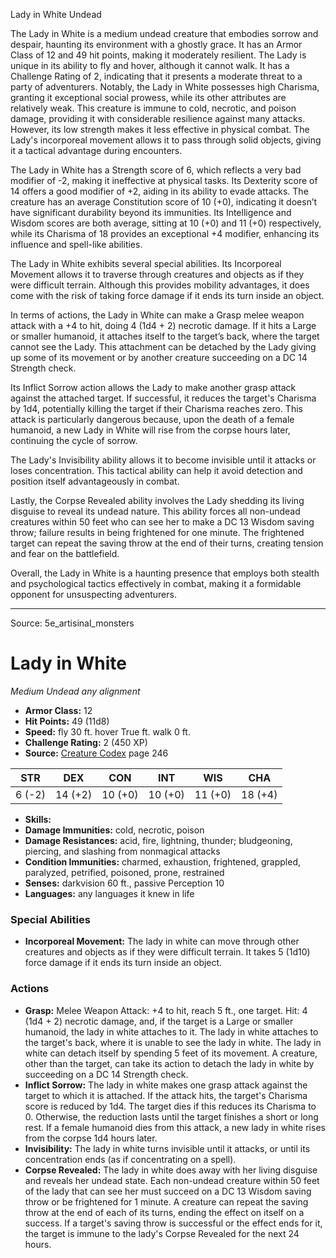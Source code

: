 <MonsterName/>Lady in White</MonsterName>
<CreatureType/>Undead</CreatureType>

<summary>The Lady in White is a medium undead creature that embodies sorrow and despair, haunting its environment with a ghostly grace. It has an Armor Class of 12 and 49 hit points, making it moderately resilient. The Lady is unique in its ability to fly and hover, although it cannot walk. It has a Challenge Rating of 2, indicating that it presents a moderate threat to a party of adventurers. Notably, the Lady in White possesses high Charisma, granting it exceptional social prowess, while its other attributes are relatively weak. This creature is immune to cold, necrotic, and poison damage, providing it with considerable resilience against many attacks. However, its low strength makes it less effective in physical combat. The Lady's incorporeal movement allows it to pass through solid objects, giving it a tactical advantage during encounters.</summary>

<detail>

The Lady in White has a Strength score of 6, which reflects a very bad modifier of -2, making it ineffective at physical tasks. Its Dexterity score of 14 offers a good modifier of +2, aiding in its ability to evade attacks. The creature has an average Constitution score of 10 (+0), indicating it doesn’t have significant durability beyond its immunities. Its Intelligence and Wisdom scores are both average, sitting at 10 (+0) and 11 (+0) respectively, while its Charisma of 18 provides an exceptional +4 modifier, enhancing its influence and spell-like abilities.

The Lady in White exhibits several special abilities. Its Incorporeal Movement allows it to traverse through creatures and objects as if they were difficult terrain. Although this provides mobility advantages, it does come with the risk of taking force damage if it ends its turn inside an object.

In terms of actions, the Lady in White can make a Grasp melee weapon attack with a +4 to hit, doing 4 (1d4 + 2) necrotic damage. If it hits a Large or smaller humanoid, it attaches itself to the target’s back, where the target cannot see the Lady. This attachment can be detached by the Lady giving up some of its movement or by another creature succeeding on a DC 14 Strength check.

Its Inflict Sorrow action allows the Lady to make another grasp attack against the attached target. If successful, it reduces the target's Charisma by 1d4, potentially killing the target if their Charisma reaches zero. This attack is particularly dangerous because, upon the death of a female humanoid, a new Lady in White will rise from the corpse hours later, continuing the cycle of sorrow.

The Lady's Invisibility ability allows it to become invisible until it attacks or loses concentration. This tactical ability can help it avoid detection and position itself advantageously in combat. 

Lastly, the Corpse Revealed ability involves the Lady shedding its living disguise to reveal its undead nature. This ability forces all non-undead creatures within 50 feet who can see her to make a DC 13 Wisdom saving throw; failure results in being frightened for one minute. The frightened target can repeat the saving throw at the end of their turns, creating tension and fear on the battlefield.

Overall, the Lady in White is a haunting presence that employs both stealth and psychological tactics effectively in combat, making it a formidable opponent for unsuspecting adventurers.</detail>



---

Source: 5e_artisinal_monsters

# Lady in White

*Medium* *Undead* *any alignment*

- **Armor Class:** 12
- **Hit Points:** 49 (11d8)
- **Speed:** fly 30 ft. hover True ft. walk 0 ft.
- **Challenge Rating:** 2 (450 XP)
- **Source:** [Creature Codex](https://koboldpress.com/kpstore/product/creature-codex-for-5th-edition-dnd) page 246

| STR | DEX | CON | INT | WIS | CHA |
| --- | --- | --- | --- | --- | --- |
| 6 (-2) | 14 (+2) | 10 (+0) | 10 (+0) | 11 (+0) | 18 (+4) |

- **Skills:** 
- **Damage Immunities:** cold, necrotic, poison
- **Damage Resistances:** acid, fire, lightning, thunder; bludgeoning, piercing, and slashing from nonmagical attacks
- **Condition Immunities:** charmed, exhaustion, frightened, grappled, paralyzed, petrified, poisoned, prone, restrained
- **Senses:** darkvision 60 ft., passive Perception 10
- **Languages:** any languages it knew in life

### Special Abilities

- **Incorporeal Movement:** The lady in white can move through other creatures and objects as if they were difficult terrain. It takes 5 (1d10) force damage if it ends its turn inside an object.

### Actions

- **Grasp:** Melee Weapon Attack: +4 to hit, reach 5 ft., one target. Hit: 4 (1d4 + 2) necrotic damage, and, if the target is a Large or smaller humanoid, the lady in white attaches to it. The lady in white attaches to the target's back, where it is unable to see the lady in white. The lady in white can detach itself by spending 5 feet of its movement. A creature, other than the target, can take its action to detach the lady in white by succeeding on a DC 14 Strength check.
- **Inflict Sorrow:** The lady in white makes one grasp attack against the target to which it is attached. If the attack hits, the target's Charisma score is reduced by 1d4. The target dies if this reduces its Charisma to 0. Otherwise, the reduction lasts until the target finishes a short or long rest. If a female humanoid dies from this attack, a new lady in white rises from the corpse 1d4 hours later.
- **Invisibility:** The lady in white turns invisible until it attacks, or until its concentration ends (as if concentrating on a spell).
- **Corpse Revealed:** The lady in white does away with her living disguise and reveals her undead state. Each non-undead creature within 50 feet of the lady that can see her must succeed on a DC 13 Wisdom saving throw or be frightened for 1 minute. A creature can repeat the saving throw at the end of each of its turns, ending the effect on itself on a success. If a target's saving throw is successful or the effect ends for it, the target is immune to the lady's Corpse Revealed for the next 24 hours.




